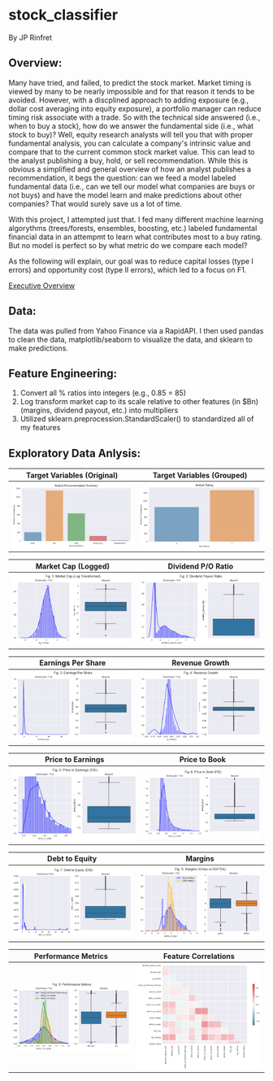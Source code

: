# stock_classifier
By JP Rinfret

## Overview:
Many have tried, and failed, to predict the stock market. Market timing is viewed by many to be nearly impossible and for that reason it tends to be avoided. However, with a discplined approach to adding exposure (e.g., dollar cost averaging into equity exposure), a portfolio manager can reduce timing risk associate with a trade. So with the technical side answered (i.e., when to buy a stock), how do we answer the fundamental side (i.e., what stock to buy)? Well, equity research analysts will tell you that with proper fundamental analysis, you can calculate a company's intrinsic value and compare that to the current common stock market value. This can lead to the analyst publishing a buy, hold, or sell recommendation. While this is obvious a simplified and general overview of how an analyst publishes a recommendation, it begs the question: can we feed a model labeled fundamental data (i.e., can we tell our model what companies are buys or not buys) and have the model learn and make predictions about other companies? That would surely save us a lot of time.

With this project, I attempted just that. I fed many different machine learning algorythms (trees/forests, ensembles, boosting, etc.) labeled fundamental financial data in an attempmt to learn what contributes most to a buy rating. But no model is perfect so by what metric do we compare each model?

As the following will explain, our goal was to reduce capital losses (type I errors) and opportunity cost (type II errors), which led to a focus on F1.

[Executive Overview](https://docs.google.com/presentation/d/1ozVeV62RXFkmIIw2hxEZslO37sevHIF-tYhsow5Eu1Y/edit?usp=sharing)

## Data:
The data was pulled from Yahoo Finance via a RapidAPI. I then used pandas to clean the data, matplotlib/seaborn to visualize the data, and sklearn to make predictions.

## Feature Engineering:
1. Convert all % ratios into integers (e.g., 0.85 = 85)
2. Log transform market cap to its scale relative to other features (in $Bn)(margins, dividend payout, etc.) into multipliers
3. Utilized sklearn.preprocession.StandardScaler() to standardized all of my features

## Exploratory Data Anlysis:
Target Variables (Original)|Target Variables (Grouped)
:--:|:--:
![alt test](graphs/original_target_variables.png)|![alt test](graphs/grouped_target_variables.png)

Market Cap (Logged)|Dividend P/O Ratio
:--:|:--:
![alt test](graphs/market_cap.png) | ![alt test](graphs/dividend_payout_ratio.png)

Earnings Per Share|Revenue Growth
:--:|:--:
![alt test](graphs/earnings_per_share.png) | ![alt test](graphs/revenue_growth.png)

Price to Earnings|Price to Book
:--:|:--:
![alt test](graphs/price_to_earnings.png) | ![alt test](graphs/price_to_book.png)


Debt to Equity|Margins
:--:|:--:
![alt test](graphs/debt_to_equity.png) | ![alt test](graphs/margins.png)


Performance Metrics | Feature Correlations
:--:|:--:
![alt test](graphs/performance_metrics.png)|![alt test](graphs/correlation.png)
